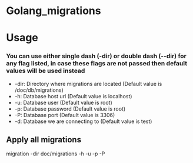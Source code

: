 # Golang_migrations

# Usage

### You can use either single dash (-dir) or double dash (--dir) for any flag listed, in case these flags are not passed then default values will be used instead

- -dir: Directory where migrations are located (Default value is /doc/db/migrations)
- -h: Database host url (Default value is localhost)
- -u: Database user (Default value is root)
- -p: Database password (Default value is root)
- -P: Database port (Default value is 3306)
- -d: Database we are connecting to (Default value is test)


## Apply all migrations
migration -dir doc/migrations -h <host> -u <dbUser> -p <dbPassword> -P <dbPort>
